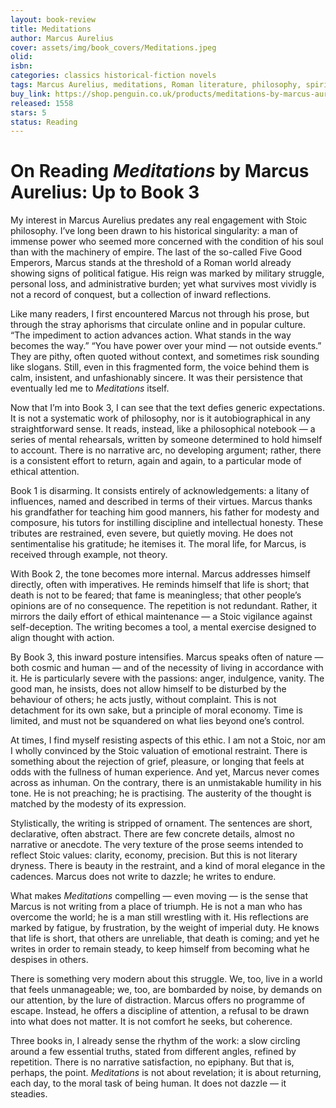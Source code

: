 ```yaml
---
layout: book-review
title: Meditations
author: Marcus Aurelius
cover: assets/img/book_covers/Meditations.jpeg
olid: 
isbn: 
categories: classics historical-fiction novels
tags: Marcus Aurelius, meditations, Roman literature, philosophy, spiritual-growth, stoic
buy_link: https://shop.penguin.co.uk/products/meditations-by-marcus-aurelius?srsltid=AfmBOooaP2elseWAVK63M2oj1F-w5cPAHPe91W3bAPKr3r7w3D-400zW
released: 1558
stars: 5
status: Reading
---
```

# On Reading *Meditations* by Marcus Aurelius: Up to Book 3

My interest in Marcus Aurelius predates any real engagement with Stoic philosophy. I’ve long been drawn to his historical singularity: a man of immense power who seemed more concerned with the condition of his soul than with the machinery of empire. The last of the so-called Five Good Emperors, Marcus stands at the threshold of a Roman world already showing signs of political fatigue. His reign was marked by military struggle, personal loss, and administrative burden; yet what survives most vividly is not a record of conquest, but a collection of inward reflections.

Like many readers, I first encountered Marcus not through his prose, but through the stray aphorisms that circulate online and in popular culture. “The impediment to action advances action. What stands in the way becomes the way.” “You have power over your mind — not outside events.” They are pithy, often quoted without context, and sometimes risk sounding like slogans. Still, even in this fragmented form, the voice behind them is calm, insistent, and unfashionably sincere. It was their persistence that eventually led me to *Meditations* itself.

Now that I’m into Book 3, I can see that the text defies generic expectations. It is not a systematic work of philosophy, nor is it autobiographical in any straightforward sense. It reads, instead, like a philosophical notebook — a series of mental rehearsals, written by someone determined to hold himself to account. There is no narrative arc, no developing argument; rather, there is a consistent effort to return, again and again, to a particular mode of ethical attention.

Book 1 is disarming. It consists entirely of acknowledgements: a litany of influences, named and described in terms of their virtues. Marcus thanks his grandfather for teaching him good manners, his father for modesty and composure, his tutors for instilling discipline and intellectual honesty. These tributes are restrained, even severe, but quietly moving. He does not sentimentalise his gratitude; he itemises it. The moral life, for Marcus, is received through example, not theory.

With Book 2, the tone becomes more internal. Marcus addresses himself directly, often with imperatives. He reminds himself that life is short; that death is not to be feared; that fame is meaningless; that other people’s opinions are of no consequence. The repetition is not redundant. Rather, it mirrors the daily effort of ethical maintenance — a Stoic vigilance against self-deception. The writing becomes a tool, a mental exercise designed to align thought with action.

By Book 3, this inward posture intensifies. Marcus speaks often of nature — both cosmic and human — and of the necessity of living in accordance with it. He is particularly severe with the passions: anger, indulgence, vanity. The good man, he insists, does not allow himself to be disturbed by the behaviour of others; he acts justly, without complaint. This is not detachment for its own sake, but a principle of moral economy. Time is limited, and must not be squandered on what lies beyond one’s control.

At times, I find myself resisting aspects of this ethic. I am not a Stoic, nor am I wholly convinced by the Stoic valuation of emotional restraint. There is something about the rejection of grief, pleasure, or longing that feels at odds with the fullness of human experience. And yet, Marcus never comes across as inhuman. On the contrary, there is an unmistakable humility in his tone. He is not preaching; he is practising. The austerity of the thought is matched by the modesty of its expression.

Stylistically, the writing is stripped of ornament. The sentences are short, declarative, often abstract. There are few concrete details, almost no narrative or anecdote. The very texture of the prose seems intended to reflect Stoic values: clarity, economy, precision. But this is not literary dryness. There is beauty in the restraint, and a kind of moral elegance in the cadences. Marcus does not write to dazzle; he writes to endure.

What makes *Meditations* compelling — even moving — is the sense that Marcus is not writing from a place of triumph. He is not a man who has overcome the world; he is a man still wrestling with it. His reflections are marked by fatigue, by frustration, by the weight of imperial duty. He knows that life is short, that others are unreliable, that death is coming; and yet he writes in order to remain steady, to keep himself from becoming what he despises in others.

There is something very modern about this struggle. We, too, live in a world that feels unmanageable; we, too, are bombarded by noise, by demands on our attention, by the lure of distraction. Marcus offers no programme of escape. Instead, he offers a discipline of attention, a refusal to be drawn into what does not matter. It is not comfort he seeks, but coherence.

Three books in, I already sense the rhythm of the work: a slow circling around a few essential truths, stated from different angles, refined by repetition. There is no narrative satisfaction, no epiphany. But that is, perhaps, the point. *Meditations* is not about revelation; it is about returning, each day, to the moral task of being human. It does not dazzle — it steadies.
